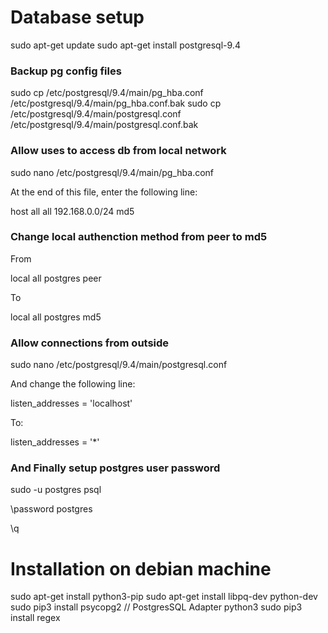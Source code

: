 # Database setup
sudo apt-get update
sudo apt-get install postgresql-9.4


### Backup pg config files
sudo cp /etc/postgresql/9.4/main/pg_hba.conf /etc/postgresql/9.4/main/pg_hba.conf.bak
sudo cp /etc/postgresql/9.4/main/postgresql.conf /etc/postgresql/9.4/main/postgresql.conf.bak

### Allow uses to access db from local network
sudo nano /etc/postgresql/9.4/main/pg_hba.conf

At the end of this file, enter the following line:

host     all     all     192.168.0.0/24     md5

### Change local authenction method from peer to md5
From

local   all             postgres                                peer

To

local   all             postgres                                md5
### Allow connections from outside
sudo nano /etc/postgresql/9.4/main/postgresql.conf

And change the following line:

listen_addresses = 'localhost'  

To:

listen_addresses = '*'  

### And Finally setup postgres user password
sudo -u postgres psql

\password postgres

\q
# Installation on debian machine
sudo apt-get install python3-pip
sudo apt-get install libpq-dev python-dev
sudo pip3 install psycopg2 // PostgresSQL Adapter python3
sudo pip3 install regex
